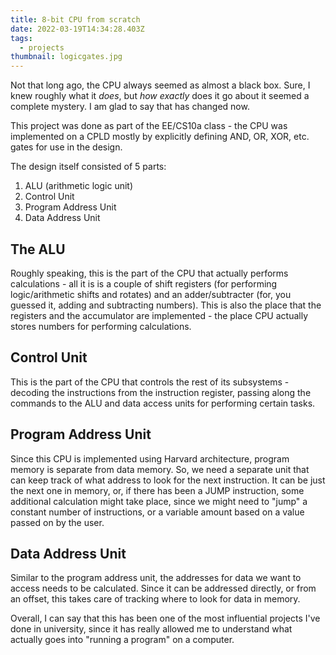 ```yaml
---
title: 8-bit CPU from scratch
date: 2022-03-19T14:34:28.403Z
tags:
  - projects
thumbnail: logicgates.jpg
---
```

Not that long ago, the CPU always seemed as almost a black box. Sure, I knew roughly what it *does*, but *how exactly* does it go about it seemed a complete mystery. I am glad to say that has changed now.

This project was done as part of the EE/CS10a class - the CPU was implemented on a CPLD mostly by explicitly defining AND, OR, XOR, etc. gates for use in the design.

The design itself consisted of 5 parts:

1. ALU (arithmetic logic unit)
2. Control Unit
3. Program Address Unit
4. Data Address Unit

## The ALU

Roughly speaking, this is the part of the CPU that actually performs calculations - all it is is a couple of shift registers (for performing logic/arithmetic shifts and rotates) and an adder/subtracter (for, you guessed it, adding and subtracting numbers). This is also the place that the registers and the accumulator are implemented - the place CPU actually stores numbers for performing calculations.

## Control Unit

This is the part of the CPU that controls the rest of its subsystems - decoding the instructions from the instruction register, passing along the commands to the ALU and data access units for performing certain tasks.

## Program Address Unit

Since this CPU is implemented using Harvard architecture, program memory is separate from data memory. So, we need a separate unit that can keep track of what address to look for the next instruction. It can be just the next one in memory, or, if there has been a JUMP instruction, some additional calculation might take place, since we might need to "jump" a constant number of instructions, or a variable amount based on a value passed on by the user.

## Data Address Unit

Similar to the program address unit, the addresses for data we want to access needs to be calculated. Since it can be addressed directly, or from an offset, this takes care of tracking where to look for data in memory.

Overall, I can say that this has been one of the most influential projects I've done in university, since it has really allowed me to understand what actually goes into "running a program" on a computer.